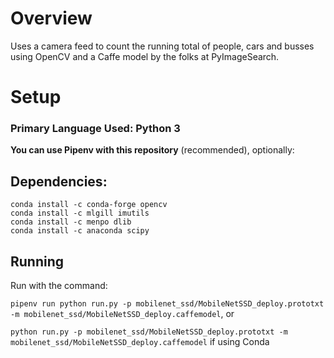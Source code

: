 # Overview

Uses a camera feed to count the running total of people, cars and busses using OpenCV and a Caffe model by the folks at PyImageSearch.

# Setup

### Primary Language Used: Python 3

**You can use Pipenv with this repository** (recommended), optionally:

## Dependencies:

    conda install -c conda-forge opencv
	conda install -c mlgill imutils 
    conda install -c menpo dlib 
    conda install -c anaconda scipy 

## Running

Run with the command:

`pipenv run python run.py -p mobilenet_ssd/MobileNetSSD_deploy.prototxt -m mobilenet_ssd/MobileNetSSD_deploy.caffemodel`, or

`python run.py -p mobilenet_ssd/MobileNetSSD_deploy.prototxt -m mobilenet_ssd/MobileNetSSD_deploy.caffemodel` if using Conda